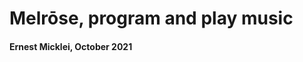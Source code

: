 # Melrōse, program and play music

#### Ernest Micklei, October 2021

<style>
pre,code {
  background: #eee;
  color: black;
}
</style>
<script src="slides/play.js"></script>